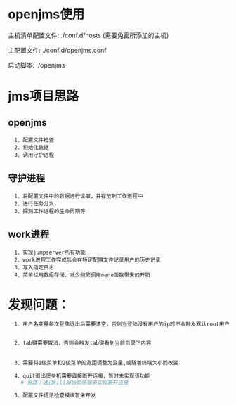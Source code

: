 
# openjms使用
  主机清单配置文件: ./conf.d/hosts (需要免密所添加的主机)
  
  主配置文件: ./conf.d/openjms.conf
  
  启动脚本: ./openjms

# jms项目思路
## openjms 
```
  1、配置文件检查   
  2、初始化数据   
  3、调用守护进程   
```
## 守护进程
```
  1、将配置文件中的数据进行读取，并存放到工作进程中
  2、进行任务分发，
  3、探测工作进程的生命周期等
```
## work进程
```
  1、实现jumpserver所有功能
  2、work进程工作完成后会在特定配置文件记录用户的历史记录
  3、写入指定日志
  4、菜单栏用数组存储，减少频繁调用menu函数带来的开销
```


# 发现问题：
```bash
  1、用户名变量每次登陆退出后需要清空，否则当登陆没有用户的ip时不会触发默认root用户,已修复

  
  2、tab键需要取消，否则会触发tab键看到当前目录下内容
  
  
  3、需要将1级菜单和2级菜单的宽距调整为变量,或随着终端大小而改变
  
  4、quit退出堡垒机需要直接断开连接，暂时未实现该功能
    # 思路：通过kill掉当前终端来实现断开连接
  
  5、配置文件语法检查模块暂未开发
```
